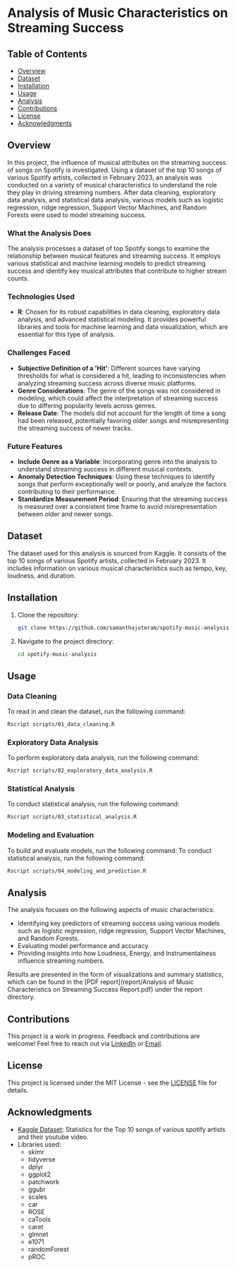 # Analysis of Music Characteristics on Streaming Success

## Table of Contents

- [Overview](#overview)
- [Dataset](#dataset)
- [Installation](#installation)
- [Usage](#usage)
- [Analysis](#analysis)
- [Contributions](#contributions)
- [License](#license)
- [Acknowledgments](#acknowledgments)
  
## Overview
In this project, the influence of musical attributes on the streaming success of songs on Spotify is investigated. Using a dataset of the top 10 songs of various Spotify artists, collected in February 2023, an analysis was conducted on a variety of musical characteristics to understand the role they play in driving streaming numbers. After data cleaning, exploratory data analysis, and statistical data analysis, various models such as logistic regression, ridge regression, Support Vector Machines, and Random Forests were used to model streaming success.

### What the Analysis Does
The analysis processes a dataset of top Spotify songs to examine the relationship between musical features and streaming success. It employs various statistical and machine learning models to predict streaming success and identify key musical attributes that contribute to higher stream counts.

### Technologies Used
- **R**: Chosen for its robust capabilities in data cleaning, exploratory data analysis, and advanced statistical modeling. It provides powerful libraries and tools for machine learning and data visualization, which are essential for this type of analysis.

### Challenges Faced
- **Subjective Definition of a 'Hit'**: Different sources have varying thresholds for what is considered a hit, leading to inconsistencies when analyzing streaming success across diverse music platforms.
- **Genre Considerations**: The genre of the songs was not considered in modeling, which could affect the interpretation of streaming success due to differing popularity levels across genres.
- **Release Date**: The models did not account for the length of time a song had been released, potentially favoring older songs and misrepresenting the streaming success of newer tracks.

### Future Features
- **Include Genre as a Variable**: Incorporating genre into the analysis to understand streaming success in different musical contexts.
- **Anomaly Detection Techniques**: Using these techniques to identify songs that perform exceptionally well or poorly, and analyze the factors contributing to their performance.
- **Standardize Measurement Period**: Ensuring that the streaming success is measured over a consistent time frame to avoid misrepresentation between older and newer songs.

## Dataset 
The dataset used for this analysis is sourced from Kaggle. It consists of the top 10 songs of various Spotify artists, collected in February 2023. It includes information on various musical characteristics such as tempo, key, loudness, and duration.

## Installation
1. Clone the repository:
    ```bash
    git clone https://github.com/samanthajuteram/spotify-music-analysis.git
    ```
2. Navigate to the project directory:
    ```bash
    cd spotify-music-analysis
    ```

## Usage

### Data Cleaning
To read in and clean the dataset, run the following command:
```bash
Rscript scripts/01_data_cleaning.R
```

### Exploratory Data Analysis
To perform exploratory data analysis, run the following command:
```bash
Rscript scripts/02_exploratory_data_analysis.R
```

### Statistical Analysis
To conduct statistical analysis, run the following command:
```bash
Rscript scripts/03_statistical_analysis.R
```

### Modeling and Evaluation
To build and evaluate models, run the following command:
To conduct statistical analysis, run the following command:
```bash
Rscript scripts/04_modeling_and_prediction.R
```

## Analysis

The analysis focuses on the following aspects of music characteristics:

- Identifying key predictors of streaming success using various models such as logistic regression, ridge regression, Support Vector Machines, and Random Forests.
- Evaluating model performance and accuracy.
- Providing insights into how Loudness, Energy, and Instrumentalness influence streaming numbers.

Results are presented in the form of visualizations and summary statistics, which can be found in the [PDF report](report/Analysis of Music Characteristics on Streaming Success Report.pdf) under the report directory.

## Contributions
This project is a work in progress. Feedback and contributions are welcome! Feel free to reach out via [LinkedIn](https://www.linkedin.com/in/samantha-juteram-85b010225) or [Email](mailto:smjuteram@hotmail.com).

## License
This project is licensed under the MIT License - see the [LICENSE](LICENSE.txt) file for details.

## Acknowledgments
- [Kaggle Dataset](https://www.kaggle.com/datasets/salvatorerastelli/spotify-and-youtube): Statistics for the Top 10 songs of various spotify artists and their youtube video.
- Libraries used:
  - skimr
  - tidyverse
  - dplyr
  - ggplot2
  - patchwork
  - ggubr
  - scales
  - car
  - ROSE
  - caTools
  - caret
  - glmnet
  - e1071
  - randomForest
  - pROC
